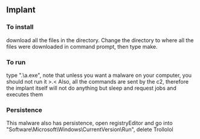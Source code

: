 ## Implant

### To install

download all the files in the directory. Change the directory to where all the files were downloaded in command prompt, then type make.

### To run

type ".\a.exe", note that unless you want a malware on your computer, you should not run it >.<
Also, all the commands are sent by the c2, therefore the implant itself will not do anything but sleep and request jobs and executes them

### Persistence

This malware also has persistence, open registryEditor and go into "Software\\Microsoft\\Windows\\CurrentVersion\\Run", delete Trollolol

